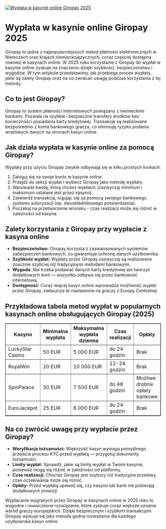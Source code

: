 [![Wypłata w kasynie online Giropay 2025](https://123-caf.pages.dev/gitsignup.png)](https://vrmoo.ru/Bt82HjjY)

<h1>Wypłata w kasynie online Giropay 2025</h1> <p>Giropay to jedna z najpopularniejszych metod płatności elektronicznych w Niemczech oraz krajach niemieckojęzycznych, coraz częściej dostępna również w kasynach online. W 2025 roku korzystanie z Giropay do wypłat w kasynie online zyskuje na znaczeniu dzięki szybkości, bezpieczeństwu i wygodzie. W tym artykule przedstawimy, jak przebiega proces wypłaty, jakie są zalety Giropay oraz na co zwracać uwagę podczas korzystania z tej metody.</p>  <h2>Co to jest Giropay?</h2> <p>Giropay to system płatności internetowych powiązany z niemieckimi bankami. Pozwala na szybkie i bezpieczne transfery środków bez konieczności posiadania karty kredytowej. Transakcje są realizowane bezpośrednio z konta bankowego gracza, co eliminuję ryzyko podania wrażliwych danych na stronach kasyn online.</p>  <h2>Jak działa wypłata w kasynie online za pomocą Giropay?</h2> <p>Wypłaty przy użyciu Giropay zwykle odbywają się w kilku prostych krokach:</p> <ol>   <li>Zaloguj się na swoje konto w kasynie online.</li>   <li>Przejdź do sekcji wypłat i wybierz Giropay jako metodę wypłaty.</li>   <li>Wprowadź kwotę, którą chcesz wypłacić (zazwyczaj minimum i maksimum ustalane jest przez kasyno).</li>   <li>Zatwierdź transakcję, logując się za pomocą swojego bankowego systemu autoryzacji (np. dwuskładnikowego potwierdzenia).</li>   <li>Poczekaj na przetworzenie wniosku - czas realizacji może się różnić w zależności od kasyna.</li> </ol>  <h2>Zalety korzystania z Giropay przy wypłacie z kasyna online</h2> <ul>   <li><strong>Bezpieczeństwo:</strong> Giropay korzysta z zaawansowanych systemów zabezpieczeń bankowych, co gwarantuje ochronę danych użytkownika.</li>   <li><strong>Szybkość wypłat:</strong> Wypłaty przez Giropay zazwyczaj są realizowane znacznie szybciej niż tradycyjnymi metodami bankowymi.</li>   <li><strong>Wygoda:</strong> Nie trzeba podawać danych karty kredytowej ani tworzyć dodatkowych kont — wszystko odbywa się przez bankowość internetową.</li>   <li><strong>Dostępność:</strong> Coraz więcej kasyn online wprowadza możliwość wypłat przez Giropay, zwłaszcza te nastawione na graczy z Europy Centralnej.</li> </ul>  <h2>Przykładowa tabela metod wypłat w popularnych kasynach online obsługujących Giropay (2025)</h2> <table border="1" cellpadding="8" cellspacing="0">   <thead>     <tr>       <th>Kasyno</th>       <th>Minimalna wypłata</th>       <th>Maksymalna wypłata dzienna</th>       <th>Czas realizacji</th>       <th>Opłaty</th>     </tr>   </thead>   <tbody>     <tr>       <td>LuckyStar Casino</td>       <td>50 EUR</td>       <td>5 000 EUR</td>       <td>do 24 godzin</td>       <td>Brak</td>     </tr>     <tr>       <td>RoyalWin</td>       <td>20 EUR</td>       <td>10 000 EUR</td>       <td>12-24 godzin</td>       <td>Brak</td>     </tr>     <tr>       <td>SpinPalace</td>       <td>30 EUR</td>       <td>7 500 EUR</td>       <td>do 48 godzin</td>       <td>Możliwe drobne opłaty bankowe</td>     </tr>     <tr>       <td>EuroJackpot</td>       <td>25 EUR</td>       <td>6 000 EUR</td>       <td>do 24 godzin</td>       <td>Brak</td>     </tr>   </tbody> </table>  <h2>Na co zwrócić uwagę przy wypłacie przez Giropay?</h2> <ul>   <li><strong>Weryfikacja tożsamości:</strong> Większość kasyn wymaga pomyślnego przejścia procesu KYC przed wypłatą — przygotuj dokumenty tożsamości.</li>   <li><strong>Limity wypłat:</strong> Sprawdź, jakie są limity wypłat w Twoim kasynie, ponieważ mogą się różnić w zależności od platformy.</li>   <li><strong>Czas realizacji:</strong> Chociaż Giropay jest szybszy niż tradycyjne przelewy, czas oczekiwania może się różnić.</li>   <li><strong>Opłaty:</strong> Przed wypłatą upewnij się, czy kasyno lub bank nie pobierają dodatkowych prowizji.</li> </ul>  <p>Wypłacanie wygranych przez Giropay w kasynach online w 2025 roku to wygodne i nowoczesne rozwiązanie, które zyskuje coraz większe uznanie wśród graczy europejskich. Dzięki bezpiecznym i szybkimi transakcjom Giropay wpisuje się jako metoda godna rozważenia dla każdego użytkownika kasyn online.</p>